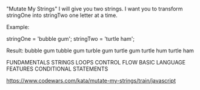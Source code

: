 "Mutate My Strings"
I will give you two strings. I want you to transform stringOne into stringTwo one letter at a time.

Example:

stringOne = 'bubble gum';
stringTwo = 'turtle ham';

Result:
bubble gum
tubble gum
turble gum
turtle gum
turtle hum
turtle ham

FUNDAMENTALS 	STRINGS 	LOOPS 		CONTROL FLOW 	BASIC LANGUAGE FEATURES 	CONDITIONAL STATEMENTS

https://www.codewars.com/kata/mutate-my-strings/train/javascript